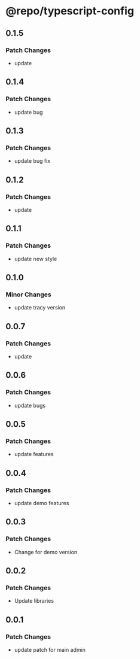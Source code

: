 # @repo/typescript-config

## 0.1.5

### Patch Changes

- update

## 0.1.4

### Patch Changes

- update bug

## 0.1.3

### Patch Changes

- update bug fix

## 0.1.2

### Patch Changes

- update

## 0.1.1

### Patch Changes

- update new style

## 0.1.0

### Minor Changes

- update tracy version

## 0.0.7

### Patch Changes

- update

## 0.0.6

### Patch Changes

- update bugs

## 0.0.5

### Patch Changes

- update features

## 0.0.4

### Patch Changes

- update demo features

## 0.0.3

### Patch Changes

- Change for demo version

## 0.0.2

### Patch Changes

- Update libraries

## 0.0.1

### Patch Changes

- update patch for main admin
